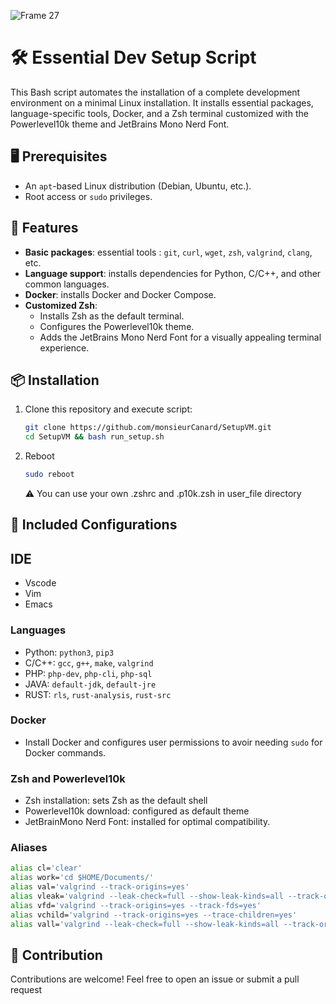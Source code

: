 ![Frame 27](https://github.com/user-attachments/assets/c326eb30-8f2f-424a-a0c2-1d2988325cb7)

# 🛠️ Essential Dev Setup Script

This Bash script automates the installation of a complete development environment on a minimal Linux installation. It installs essential packages, language-specific tools, Docker, and a Zsh terminal customized with the Powerlevel10k theme and JetBrains Mono Nerd Font.

## 🖥️ Prerequisites

- An `apt`-based Linux distribution (Debian, Ubuntu, etc.).
- Root access or `sudo` privileges.

## 🚀 Features

- **Basic packages**: essential tools : `git`, `curl`, `wget`, `zsh`, `valgrind`, `clang`, etc.
- **Language support**: installs dependencies for Python, C/C++, and other common languages.
- **Docker**: installs Docker and Docker Compose.
- **Customized Zsh**:
  - Installs Zsh as the default terminal.
  - Configures the Powerlevel10k theme.
  - Adds the JetBrains Mono Nerd Font for a visually appealing terminal experience.

## 📦 Installation

1. Clone this repository and execute script:
   ```bash
   git clone https://github.com/monsieurCanard/SetupVM.git
   cd SetupVM && bash run_setup.sh
   ```
2. Reboot
   ```bash
   sudo reboot
   ```
   ⚠ You can use your own .zshrc and .p10k.zsh in user_file directory

## 🔧 Included Configurations

## IDE

- Vscode
- Vim
- Emacs

### Languages

- Python: `python3`, `pip3`
- C/C++: `gcc`, `g++`, `make`, `valgrind`
- PHP: `php-dev`, `php-cli`, `php-sql`
- JAVA: `default-jdk`, `default-jre`
- RUST: `rls`, `rust-analysis`, `rust-src`

### Docker

- Install Docker and configures user permissions to avoir needing `sudo` for Docker commands.

### Zsh and Powerlevel10k

- Zsh installation: sets Zsh as the default shell
- Powerlevel10k download: configured as default theme
- JetBrainMono Nerd Font: installed for optimal compatibility.

### Aliases

```bash
alias cl='clear'
alias work='cd $HOME/Documents/'
alias val='valgrind --track-origins=yes'
alias vleak='valgrind --leak-check=full --show-leak-kinds=all --track-origins=yes'
alias vfd='valgrind --track-origins=yes --track-fds=yes'
alias vchild='valgrind --track-origins=yes --trace-children=yes'
alias vall='valgrind --leak-check=full --show-leak-kinds=all --track-origins=yes --track-fds=yes --trace-children=yes'
```

## 🤝 Contribution

Contributions are welcome! Feel free to open an issue or submit a pull request
